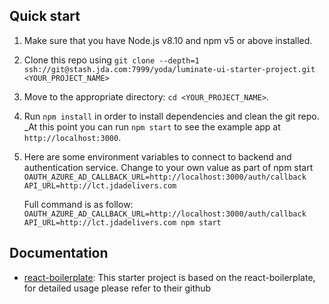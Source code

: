## Quick start

1.  Make sure that you have Node.js v8.10 and npm v5 or above installed.
2.  Clone this repo using `git clone --depth=1 ssh://git@stash.jda.com:7999/yoda/luminate-ui-starter-project.git <YOUR_PROJECT_NAME>`
3.  Move to the appropriate directory: `cd <YOUR_PROJECT_NAME>`.<br />
4.  Run `npm install` in order to install dependencies and clean the git repo.<br />
    _At this point you can run `npm start` to see the example app at `http://localhost:3000`.
5.  Here are some environment variables to connect to backend and authentication service. Change to your own value as part of npm start
    ``OAUTH_AZURE_AD_CALLBACK_URL=http://localhost:3000/auth/callback
    API_URL=http://lct.jdadelivers.com
    ``
    
    Full command is as follow:
    ``
    OAUTH_AZURE_AD_CALLBACK_URL=http://localhost:3000/auth/callback
        API_URL=http://lct.jdadelivers.com npm start
        ``


## Documentation

- [react-boilerplate](https://github.com/react-boilerplate/react-boilerplate): This starter project is based on the react-boilerplate, for detailed usage please refer to their github

